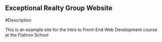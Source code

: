 Exceptional Realty Group Website
---

#Description

This is an example site for the Intro to Front-End Web Development course at the Flatiron School

